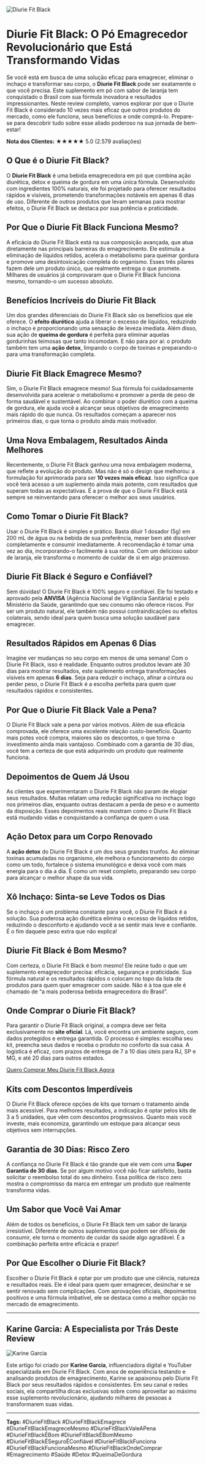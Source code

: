 ![Diurie Fit Black](https://i.ibb.co/Y7WgqNV7/Diurie-Fit-Black.png)

# Diurie Fit Black: O Pó Emagrecedor Revolucionário que Está Transformando Vidas

Se você está em busca de uma solução eficaz para emagrecer, eliminar o inchaço e transformar seu corpo, o **Diurie Fit Black** pode ser exatamente o que você precisa. Este suplemento em pó com sabor de laranja tem conquistado o Brasil com sua fórmula inovadora e resultados impressionantes. Neste review completo, vamos explorar por que o Diurie Fit Black é considerado 10 vezes mais eficaz que outros produtos do mercado, como ele funciona, seus benefícios e onde comprá-lo. Prepare-se para descobrir tudo sobre esse aliado poderoso na sua jornada de bem-estar!

**Nota dos Clientes:** ★★★★★ 5.0 (2.579 avaliações)

## O Que é o Diurie Fit Black?

O **Diurie Fit Black** é uma bebida emagrecedora em pó que combina ação diurética, detox e queima de gordura em uma única fórmula. Desenvolvido com ingredientes 100% naturais, ele foi projetado para oferecer resultados rápidos e visíveis, prometendo transformações notáveis em apenas 6 dias de uso. Diferente de outros produtos que levam semanas para mostrar efeitos, o Diurie Fit Black se destaca por sua potência e praticidade.

## Por Que o Diurie Fit Black Funciona Mesmo?

A eficácia do Diurie Fit Black está na sua composição avançada, que atua diretamente nas principais barreiras do emagrecimento. Ele estimula a eliminação de líquidos retidos, acelera o metabolismo para queimar gordura e promove uma desintoxicação completa do organismo. Esses três pilares fazem dele um produto único, que realmente entrega o que promete. Milhares de usuários já comprovaram que o Diurie Fit Black funciona mesmo, tornando-o um sucesso absoluto.

## Benefícios Incríveis do Diurie Fit Black

Um dos grandes diferenciais do Diurie Fit Black são os benefícios que ele oferece. O **efeito diurético** ajuda a liberar o excesso de líquidos, reduzindo o inchaço e proporcionando uma sensação de leveza imediata. Além disso, sua ação de **queima de gordura** é perfeita para eliminar aquelas gordurinhas teimosas que tanto incomodam. E não para por aí: o produto também tem uma **ação detox**, limpando o corpo de toxinas e preparando-o para uma transformação completa.

## Diurie Fit Black Emagrece Mesmo?

Sim, o Diurie Fit Black emagrece mesmo! Sua fórmula foi cuidadosamente desenvolvida para acelerar o metabolismo e promover a perda de peso de forma saudável e sustentável. Ao combinar o poder diurético com a queima de gordura, ele ajuda você a alcançar seus objetivos de emagrecimento mais rápido do que nunca. Os resultados começam a aparecer nos primeiros dias, o que torna o produto ainda mais motivador.

## Uma Nova Embalagem, Resultados Ainda Melhores

Recentemente, o Diurie Fit Black ganhou uma nova embalagem moderna, que reflete a evolução do produto. Mas não é só o design que melhorou: a formulação foi aprimorada para ser **10 vezes mais eficaz**. Isso significa que você terá acesso a um suplemento ainda mais potente, com resultados que superam todas as expectativas. É a prova de que o Diurie Fit Black está sempre se reinventando para oferecer o melhor aos seus usuários.

## Como Tomar o Diurie Fit Black?

Usar o Diurie Fit Black é simples e prático. Basta diluir 1 dosador (5g) em 200 mL de água ou na bebida de sua preferência, mexer bem até dissolver completamente e consumir imediatamente. A recomendação é tomar uma vez ao dia, incorporando-o facilmente à sua rotina. Com um delicioso sabor de laranja, ele transforma o momento de cuidar de si em algo prazeroso.

## Diurie Fit Black é Seguro e Confiável?

Sem dúvidas! O Diurie Fit Black é 100% seguro e confiável. Ele foi testado e aprovado pela **ANVISA** (Agência Nacional de Vigilância Sanitária) e pelo Ministério da Saúde, garantindo que seu consumo não oferece riscos. Por ser um produto natural, ele também não possui contraindicações ou efeitos colaterais, sendo ideal para quem busca uma solução saudável para emagrecer.

## Resultados Rápidos em Apenas 6 Dias

Imagine ver mudanças no seu corpo em menos de uma semana! Com o Diurie Fit Black, isso é realidade. Enquanto outros produtos levam até 30 dias para mostrar resultados, este suplemento entrega transformações visíveis em apenas **6 dias**. Seja para reduzir o inchaço, afinar a cintura ou perder peso, o Diurie Fit Black é a escolha perfeita para quem quer resultados rápidos e consistentes.

## Por Que o Diurie Fit Black Vale a Pena?

O Diurie Fit Black vale a pena por vários motivos. Além de sua eficácia comprovada, ele oferece uma excelente relação custo-benefício. Quanto mais potes você compra, maiores são os descontos, o que torna o investimento ainda mais vantajoso. Combinado com a garantia de 30 dias, você tem a certeza de que está adquirindo um produto que realmente funciona.

## Depoimentos de Quem Já Usou

As clientes que experimentaram o Diurie Fit Black não param de elogiar seus resultados. Muitas relatam uma redução significativa no inchaço logo nos primeiros dias, enquanto outras destacam a perda de peso e o aumento da disposição. Esses depoimentos reais mostram como o Diurie Fit Black está mudando vidas e conquistando a confiança de quem o usa.

## Ação Detox para um Corpo Renovado

A **ação detox** do Diurie Fit Black é um dos seus grandes trunfos. Ao eliminar toxinas acumuladas no organismo, ele melhora o funcionamento do corpo como um todo, fortalece o sistema imunológico e deixa você com mais energia para o dia a dia. É como um reset completo, preparando seu corpo para alcançar o melhor shape da sua vida.

## Xô Inchaço: Sinta-se Leve Todos os Dias

Se o inchaço é um problema constante para você, o Diurie Fit Black é a solução. Sua poderosa ação diurética elimina o excesso de líquidos retidos, reduzindo o desconforto e ajudando você a se sentir mais leve e confiante. É o fim daquele peso extra que não explica!

## Diurie Fit Black é Bom Mesmo?

Com certeza, o Diurie Fit Black é bom mesmo! Ele reúne tudo o que um suplemento emagrecedor precisa: eficácia, segurança e praticidade. Sua fórmula natural e os resultados rápidos o colocam no topo da lista de produtos para quem quer emagrecer com saúde. Não é à toa que ele é chamado de “a mais poderosa bebida emagrecedora do Brasil”.

## Onde Comprar o Diurie Fit Black?

Para garantir o Diurie Fit Black original, a compra deve ser feita exclusivamente no **site oficial**. Lá, você encontra um ambiente seguro, com dados protegidos e entrega garantida. O processo é simples: escolha seu kit, preencha seus dados e receba o produto no conforto da sua casa. A logística é eficaz, com prazos de entrega de 7 a 10 dias úteis para RJ, SP e MG, e até 20 dias para outros estados.

[Quero Comprar Meu Diurie Fit Black Agora](https://omeulink.com/diuriefit_black)

## Kits com Descontos Imperdíveis

O Diurie Fit Black oferece opções de kits que tornam o tratamento ainda mais acessível. Para melhores resultados, a indicação é optar pelos kits de 3 a 5 unidades, que vêm com descontos progressivos. Quanto mais você investe, mais economiza, garantindo um estoque para alcançar seus objetivos sem interrupções.

## Garantia de 30 Dias: Risco Zero

A confiança no Diurie Fit Black é tão grande que ele vem com uma **Super Garantia de 30 dias**. Se por algum motivo você não ficar satisfeito, basta solicitar o reembolso total do seu dinheiro. Essa política de risco zero mostra o compromisso da marca em entregar um produto que realmente transforma vidas.

## Um Sabor que Você Vai Amar

Além de todos os benefícios, o Diurie Fit Black tem um sabor de laranja irresistível. Diferente de outros suplementos que podem ser difíceis de consumir, ele torna o momento de cuidar da saúde algo agradável. É a combinação perfeita entre eficácia e prazer!

## Por Que Escolher o Diurie Fit Black?

Escolher o Diurie Fit Black é optar por um produto que une ciência, natureza e resultados reais. Ele é ideal para quem quer emagrecer, desinchar e se sentir renovado sem complicações. Com aprovações oficiais, depoimentos positivos e uma fórmula imbatível, ele se destaca como a melhor opção no mercado de emagrecimento.

---

## Karine Garcia: A Especialista por Trás Deste Review

![Karine Garcia](https://i.ibb.co/0RVBfZ73/karine.jpg)

Este artigo foi criado por **Karine Garcia**, influenciadora digital e YouTuber especializada em Diurie Fit Black. Com anos de experiência testando e analisando produtos de emagrecimento, Karine se apaixonou pelo Diurie Fit Black por seus resultados rápidos e consistentes. Em seu canal e redes sociais, ela compartilha dicas exclusivas sobre como aproveitar ao máximo esse suplemento revolucionário, ajudando milhares de pessoas a transformarem suas vidas.

---

**Tags:** #DiurieFitBlack #DiurieFitBlackEmagrece #DiurieFitBlackEmagreceMesmo #DiurieFitBlackValeAPena #DiurieFitBlackÉBom #DiurieFitBlackÉBomMesmo #DiurieFitBlackÉSeguroÉConfiável #DiurieFitBlackFunciona #DiurieFitBlackFuncionaMesmo #DiurieFitBlackOndeComprar #Emagrecimento #Saúde #Detox #QueimaDeGordura
